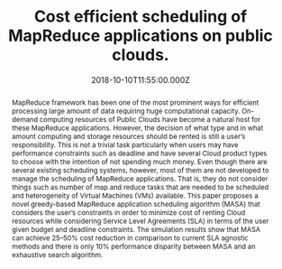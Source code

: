 ---
title: Cost efficient scheduling of MapReduce applications on public clouds.
publication_types:
  - "2"
authors:
  - X. Zeng
  - S. Garg
  - Z. Wen
  - P. Strazdins
  - A. Zomaya
  - R. Ranjan.
publication_short: Journal of Computational Science, 2017. (SCI-IF = 2.644).
abstract: MapReduce framework has been one of the most prominent ways for
  efficient processing large amount of data requiring huge computational
  capacity. On-demand computing resources of Public Clouds have become a natural
  host for these MapReduce applications. However, the decision of what type and
  in what amount computing and storage resources should be rented is still a
  user’s responsibility. This is not a trivial task particularly when users may
  have performance constraints such as deadline and have several Cloud product
  types to choose with the intention of not spending much money. Even though
  there are several existing scheduling systems, however, most of them are not
  developed to manage the scheduling of MapReduce applications. That is, they do
  not consider things such as number of map and reduce tasks that are needed to
  be scheduled and heterogeneity of Virtual Machines (VMs) available. This paper
  proposes a novel greedy-based MapReduce application scheduling algorithm
  (MASA) that considers the user’s constraints in order to minimize cost of
  renting Cloud resources while considering Service Level Agreements (SLA) in
  terms of the user given budget and deadline constraints. The simulation
  results show that MASA can achieve 25–50% cost reduction in comparison to
  current SLA agnostic methods and there is only 10% performance disparity
  between MASA and an exhaustive search algorithm.
draft: false
featured: false
tags:
  - 期刊
slides: null
url_pdf: https://www.sciencedirect.com/science/article/abs/pii/S1877750317308542
image:
  caption: ""
  focal_point: ""
  preview_only: false
summary: ""
url_dataset: ""
url_project: ""
url_source: ""
url_video: ""
author_notes: []
doi: ""
publication: Journal of Computational Science, 2017. (SCI-IF = 2.644).
projects: []
date: 2018-10-10T11:55:00.000Z
url_slides: ""
publishDate: 2017-01-01T00:00:00.000Z
url_poster: ""
url_code: ""
---